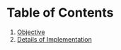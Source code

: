 
# Table of Contents
1. [Objective](README.md#Objective)
2. [Details of Implementation](README.md#details-of-implementation)

